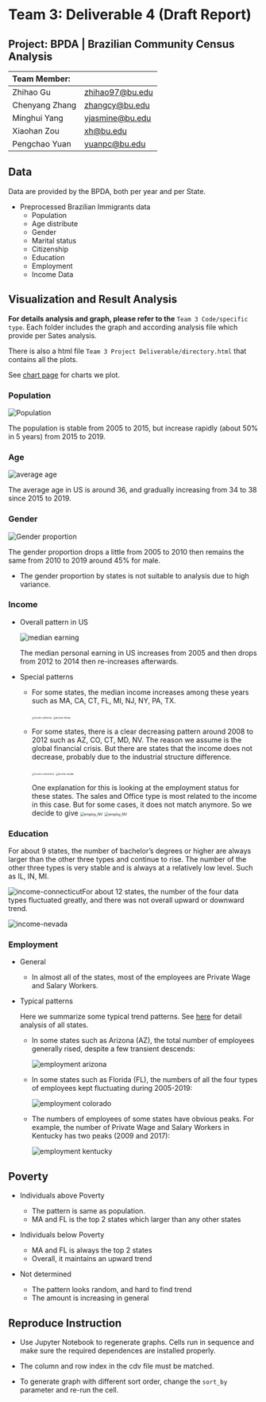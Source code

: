 # Team 3: Deliverable 4 (Draft Report)

## Project: BPDA | Brazilian Community Census Analysis

| Team Member:   |                 |
|:-------------- | --------------- |
| Zhihao Gu      | zhihao97@bu.edu |
| Chenyang Zhang | zhangcy@bu.edu  |
| Minghui Yang   | yjasmine@bu.edu |
| Xiaohan Zou    | xh@bu.edu       |
| Pengchao Yuan  | yuanpc@bu.edu   |

## Data

Data are provided by the BPDA, both per year and per State.

* Preprocessed Brazilian Immigrants data
  * Population
  * Age distribute
  * Gender
  * Marital status
  * Citizenship
  * Education
  * Employment
  * Income
    Data

## Visualization and Result Analysis

**For details analysis and graph, please refer to the** ```Team 3 Code/specific type```. Each folder includes the graph and according analysis file which provide per Sates analysis.

There is also a html file ```Team 3 Project Deliverable/directory.html``` that contains all the plots.

See [chart page](directory.html) for charts we plot.

### Population

<img src="png/Population.png" alt="Population" />

The population is stable from 2005 to 2015, but increase rapidly (about 50% in 5 years) from 2015 to 2019. 

### Age

![average age](png/average_age.png)

The average age in US is around 36, and gradually increasing from 34 to 38 since 2015 to 2019.

### Gender

![Gender proportion](png/gender_proportion.png)

The gender proportion drops a little from 2005 to 2010 then remains the same from 2010 to 2019  around 45% for male. 

* The gender proportion by states is not suitable to analysis due to high variance.

### Income

* Overall pattern in US

  ![median earning](png/median_earning.png)

  The median personal earning in US increases from 2005 and then drops from 2012 to 2014 then re-increases afterwards.

* Special patterns
  
  * For some states, the median income increases among these years such as MA, CA, CT, FL, MI, NJ, NY, PA, TX.
    
    <img src="png/income-california.png" alt="income-california" style="zoom:30%;" />
    <img src="png/income-florida.png" alt="income-florida" style="zoom:30%;" />
  
  * For some states, there is a clear decreasing pattern around 2008 to 2012  such as AZ, CO, CT, MD, NV. The reason we assume is the global financial crisis. But there are states that the income does not decrease, probably due to the industrial structure difference.
    
    <img src="png/income-connecticut.png" alt="income-connecticut" style="zoom:30%;" />
    <img src="png/income-nevada.png" alt="income-nevada" style="zoom:30%;" />
    
    One explanation for this is looking at the employment status for these states. The sales and Office type is most related to the income in this case. But for some cases, it does not match anymore. So we decide to give 
    <img src="png/employ_ct.png" alt="employ_NV" style="zoom: 50%;" />
    <img src="png/employ_NV.png" alt="employ_NV" style="zoom: 50%;" />
    

### Education

For about 9 states, the number of bachelor’s degrees or higher are always larger than the other three types and continue to rise. The number of the other three types is very stable and is always at a relatively low level. Such as IL, IN, MI.

![income-connecticut](http://blog.minghuiyang1998.com/20220503001946.png)For about 12 states, the number of the four data types fluctuated greatly, and there was not overall upward or downward trend.

![income-nevada](http://blog.minghuiyang1998.com/20220503002531.png)


### Employment

- General

  - In almost all of the states, most of the employees are Private Wage and Salary Workers.

- Typical patterns

  Here we summarize some typical trend patterns. See [here](../Team%203%20Code/employment/README.md) for detail analysis of all states.

  - In some states such as Arizona (AZ), the total number of employees generally rised, despite a few transient descends:

    ![employment arizona](./png/employment_arizona.png)

  - In some states such as Florida (FL), the numbers of all the four types of employees kept fluctuating during 2005-2019:

    ![employment colorado](./png/employment_colorado.png)

  - The numbers of employees of some states have obvious peaks. For example, the number of Private Wage and Salary Workers in Kentucky has two peaks (2009 and 2017):

    ![employment kentucky](./png/employment_kentucky.png)


## Poverty
- Individuals above Poverty
  - The pattern is same as population. 
  - MA and FL is the top 2 states which larger than any other states

- Individuals below Poverty
   - MA and FL is always the top 2 states
   - Overall, it maintains an upward trend

- Not determined
  - The pattern looks random, and hard to find trend
  - The amount is increasing in general
  
## Reproduce Instruction

* Use Jupyter Notebook to regenerate graphs. Cells run in sequence and make sure the required dependences are installed properly.

* The column and row index in the cdv file must be matched.

* To generate graph with different sort order, change the ```sort_by``` parameter and re-run the cell.
